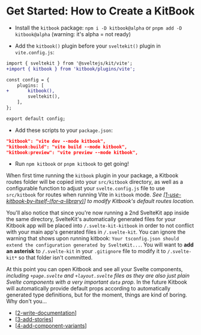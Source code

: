 # Get Started: How to Create a KitBook

- Install the `kitbook` package: `npm i -D kitbook@alpha` or `pnpm add -D kitbook@alpha` (warning: it's alpha = not ready)

- Add the `kitbook()` plugin before your `sveltekit()` plugin in `vite.config.js`:
```diff
import { sveltekit } from '@sveltejs/kit/vite';
+import { kitbook } from 'kitbook/plugins/vite';

const config = {
	plugins: [
+		kitbook(),
		sveltekit(),
	],
};

export default config;
```

- Add these scripts to your `package.json`:
```json
"kitbook": "vite dev --mode kitbook",
"kitbook:build": "vite build --mode kitbook",
"kitbook:preview": "vite preview --mode kitbook",
```

- Run `npm kitbook` or `pnpm kitbook` to get going! 
 
When first time running the `kitbook` plugin in your package, a Kitbook routes folder will be copied into your `src/kitbook` directory, as well as a configurable function to adjust your `svelte.config.js` file to use `src/kitbook` for routes when running Vite in `kitbook` mode. *See [[1-use-kitbook-by-itself-(for-a-library)]] to modify Kitbook's default routes location.*

You'll also notice that since you're now running a 2nd SvelteKit app inside the same directory, SvelteKit's automatically generated files for your Kitbook app will be placed into `/.svelte-kit-kitbook` in order to not conflict with your main app's generated files in `/.svelte-kit`. You can ignore the warning that shows upon running kitbook: `Your tsconfig.json should extend the configuration generated by SvelteKit...`. You will want to **add an asterisk** to `/.svelte-kit` in your `.gitignore` file to modify it to `/.svelte-kit*` so that folder isn't committed.

At this point you can open Kitbook and see all your Svelte components, *including `+page.svelte` and `+layout.svelte` files as they are also just plain Svelte components with a very important `data` prop*. In the future Kitbook will automatically provide default props according to automatically generated type definitions, but for the moment, things are kind of boring. Why don't you...

- [[2-write-documentation]]
- [[3-add-stories]] 
- [[4-add-component-variants]] 

[//begin]: # "Autogenerated link references for markdown compatibility"
[1-use-kitbook-by-itself-(for-a-library)]: 3-customizations/1-use-kitbook-by-itself-(for-a-library) "How to Use Kitbook by Itself"
[2-write-documentation]: 2-write-documentation "Write Documentation"
[3-add-stories]: 3-add-stories "Add Stories"
[4-add-component-variants]: 4-add-component-variants "Add Component Variants"
[//end]: # "Autogenerated link references"